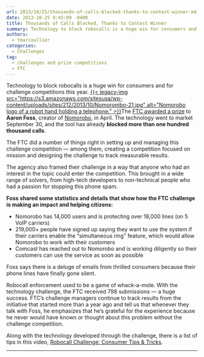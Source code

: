 ```yaml
---
url: 2013/10/25/thousands-of-calls-blocked-thanks-to-contest-winner.md
date: 2013-10-25 9:45:09 -0400
title: Thousands of Calls Blocked, Thanks to Contest Winner
summary: Technology to block robocalls is a huge win for consumers and for challenge competitions this year. The FTC awarded a prize to Aaron Foss, creator of Nomorobo, in April. The technology went to market September 30, and the tool has already blocked more
authors:
  - tmarcoullier
categories:
  - Challenges
tag:
  - challenges and prize competitions
  - FTC
---
```


Technology to block robocalls is a huge win for consumers and for challenge competitions this year. [{{< legacy-img src="https://s3.amazonaws.com/sitesusa/wp-content/uploads/sites/212/2013/10/Nomorombo-21.jpg" alt="Nomorobo logo of a robot hand holding a telephone." >}}](https://s3.amazonaws.com/sitesusa/wp-content/uploads/sites/212/2013/10/Nomorombo-21.jpg)The <a href="http://robocall.challengepost.com/" target="_blank">FTC awarded a prize</a> to **Aaron Foss**, creator of <a href="http://www.nomorobo.com/" target="_blank">Nomorobo</a>, in April. The technology went to market September 30, and the tool has already **blocked more than one hundred thousand calls**.

The FTC did a number of things right in setting up and managing this challenge competition &#8212; among them, creating a competition focused on mission and designing the challenge to track measurable results.

The agency also framed their challenge in a way that anyone who had an interest in the topic could enter the competition. This brought in a wide range of solvers, from high-tech developers to non-technical people who had a passion for stopping this phone spam.

**Foss shared some statistics and details that show how the FTC challenge is making an impact and helping citizens:**

  * Nomorobo has 14,000 users and is protecting over 18,000 lines (on 5 VoIP carriers)
  * 219,000+ people have signed up saying they want to use the system if their carriers enable the “simultaneous ring” feature, which would allow Nomorobo to work with their customers
  * Comcast has reached out to Nomorobo and is working diligently so their customers can use the service as soon as possible

Foss says there is a deluge of emails from thrilled consumers because their phone lines have finally gone silent.

Robocall enforcement used to be a game of whack-a-mole. With the technology challenge, the FTC received 798 submissions &#8212; a huge success. FTC&#8217;s challenge managers continue to track results from the initiative that started more than a year ago and tell us that whenever they talk with Foss, he emphasizes that he’s grateful for the experience because he never would have known or thought about this problem without the challenge competition.

Along with the technology developed through the challenge, there is a list of tips in this video, <a title="Robocall Challenge: Consumer Tips & Tricks" href="http://www.consumer.ftc.gov/media/video-0028-what-do-if-you-get-robocall" target="_blank">Robocall Challenge: Consumer Tips & Tricks</a>.

**** 

 